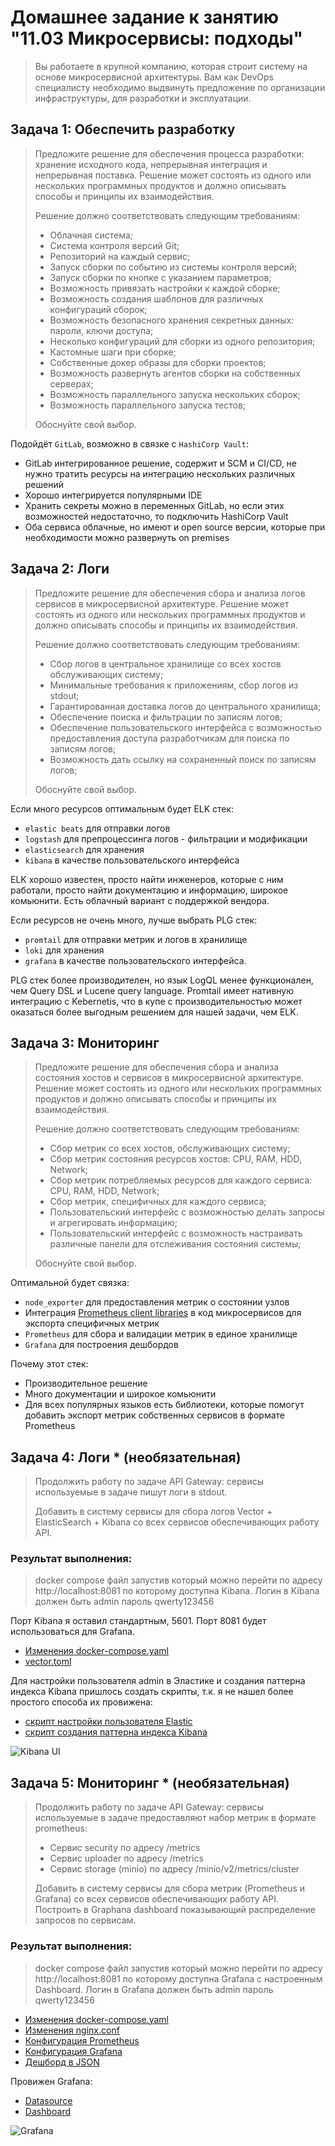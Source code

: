 # Домашнее задание к занятию "11.03 Микросервисы: подходы"

> Вы работаете в крупной компанию, которая строит систему на основе микросервисной архитектуры.
> Вам как DevOps специалисту необходимо выдвинуть предложение по организации инфраструктуры, для разработки и эксплуатации.


## Задача 1: Обеспечить разработку

> Предложите решение для обеспечения процесса разработки: хранение исходного кода, непрерывная интеграция и непрерывная поставка. 
> Решение может состоять из одного или нескольких программных продуктов и должно описывать способы и принципы их взаимодействия.
> 
> Решение должно соответствовать следующим требованиям:
> - Облачная система;
> - Система контроля версий Git;
> - Репозиторий на каждый сервис;
> - Запуск сборки по событию из системы контроля версий;
> - Запуск сборки по кнопке с указанием параметров;
> - Возможность привязать настройки к каждой сборке;
> - Возможность создания шаблонов для различных конфигураций сборок;
> - Возможность безопасного хранения секретных данных: пароли, ключи доступа;
> - Несколько конфигураций для сборки из одного репозитория;
> - Кастомные шаги при сборке;
> - Собственные докер образы для сборки проектов;
> - Возможность развернуть агентов сборки на собственных серверах;
> - Возможность параллельного запуска нескольких сборок;
> - Возможность параллельного запуска тестов;
> 
> Обоснуйте свой выбор.

Подойдёт `GitLab`, возможно в связке с `HashiCorp Vault`:
- GitLab интегрированное решение, содержит и SCM и CI/CD, не нужно тратить ресурсы на интеграцию нескольких различных решений
- Хорошо интегрируется популярными IDE
- Хранить секреты можно в переменных GitLab, но если этих возможностей недостаточно, то подключить HashiCorp Vault
- Оба сервиса облачные, но имеют и open source версии, которые при необходимости можно развернуть on premises

## Задача 2: Логи

> Предложите решение для обеспечения сбора и анализа логов сервисов в микросервисной архитектуре.
> Решение может состоять из одного или нескольких программных продуктов и должно описывать способы и принципы их взаимодействия.
> 
> Решение должно соответствовать следующим требованиям:
> - Сбор логов в центральное хранилище со всех хостов обслуживающих систему;
> - Минимальные требования к приложениям, сбор логов из stdout;
> - Гарантированная доставка логов до центрального хранилища;
> - Обеспечение поиска и фильтрации по записям логов;
> - Обеспечение пользовательского интерфейса с возможностью предоставления доступа разработчикам для поиска по записям логов;
> - Возможность дать ссылку на сохраненный поиск по записям логов;
> 
> Обоснуйте свой выбор.

Если много ресурсов оптимальным будет ELK стек:
- `elastic beats` для отправки логов
- `logstash` для препроцессинга логов - фильтрации и модификации
- `elasticsearch` для хранения
- `kibana` в качестве пользовательского интерфейса

ELK хорошо известен, просто найти инженеров, которые с ним работали, просто найти документацию и информацию, широкое комьюнити. Есть облачный вариант с поддержкой вендора.

Если ресурсов не очень много, лучше выбрать PLG стек:
- `promtail` для отправки метрик и логов в хранилище
- `loki` для хранения
- `grafana` в качестве пользовательского интерфейса.

PLG стек более производителен, но язык LogQL менее функционален, чем Query DSL и Lucene query language. Promtail имеет нативную интеграцию с Kebernetis, что в купе с производительностью может оказаться более выгодным решением для нашей задачи, чем ELK.

## Задача 3: Мониторинг

> Предложите решение для обеспечения сбора и анализа состояния хостов и сервисов в микросервисной архитектуре.
> Решение может состоять из одного или нескольких программных продуктов и должно описывать способы и принципы их взаимодействия.
> 
> Решение должно соответствовать следующим требованиям:
> - Сбор метрик со всех хостов, обслуживающих систему;
> - Сбор метрик состояния ресурсов хостов: CPU, RAM, HDD, Network;
> - Сбор метрик потребляемых ресурсов для каждого сервиса: CPU, RAM, HDD, Network;
> - Сбор метрик, специфичных для каждого сервиса;
> - Пользовательский интерфейс с возможностью делать запросы и агрегировать информацию;
> - Пользовательский интерфейс с возможность настраивать различные панели для отслеживания состояния системы;
> 
> Обоснуйте свой выбор.

Оптимальной будет связка:
- `node_exporter` для предоставления метрик о состоянии узлов
- Интеграция [Prometheus client libraries](https://prometheus.io/docs/instrumenting/clientlibs/) в код микросервисов для экспорта специфичных метрик
- `Prometheus` для сбора и валидации метрик в единое хранилище
- `Grafana` для построения дешбордов

Почему этот стек:
- Производительное решение
- Много документации и широкое комьюнити
- Для всех популярных языков есть библиотеки, которые помогут добавить экспорт метрик собственных сервисов в формате Prometheus

## Задача 4: Логи * (необязательная)

> Продолжить работу по задаче API Gateway: сервисы используемые в задаче пишут логи в stdout. 
> 
> Добавить в систему сервисы для сбора логов Vector + ElasticSearch + Kibana со всех сервисов обеспечивающих работу API.

### Результат выполнения: 

> docker compose файл запустив который можно перейти по адресу http://localhost:8081 по которому доступна Kibana.
> Логин в Kibana должен быть admin пароль qwerty123456

Порт Kibana я оставил стандартным, 5601. Порт 8081 будет использоваться для Grafana.

- [Изменения docker-compose.yaml]()
- [vector.toml]()

Для настройки пользователя admin в Эластике и создания паттерна индекса Kibana пришлось создать скрипты, т.к. я не нашел более простого способа их провижена:
- [скрипт настройки пользователя Elastic]()
- [скрипт создания паттерна индекса Kibana]()

![Kibana UI]()

## Задача 5: Мониторинг * (необязательная)

> Продолжить работу по задаче API Gateway: сервисы используемые в задаче предоставляют набор метрик в формате prometheus:
> 
> - Сервис security по адресу /metrics
> - Сервис uploader по адресу /metrics
> - Сервис storage (minio) по адресу /minio/v2/metrics/cluster
> 
> Добавить в систему сервисы для сбора метрик (Prometheus и Grafana) со всех сервисов обеспечивающих работу API.
> Построить в Graphana dashboard показывающий распределение запросов по сервисам.

### Результат выполнения: 

> docker compose файл запустив который можно перейти по адресу http://localhost:8081 по которому доступна Grafana с настроенным Dashboard.
> Логин в Grafana должен быть admin пароль qwerty123456


- [Изменения docker-compose.yaml]()
- [Изменения nginx.conf]()
- [Конфигурация Prometheus]()
- [Конфигурация Grafana]()
- [Дешборд в JSON]()

Провижен Grafana:
- [Datasource]()
- [Dashboard]()

![Grafana]()

